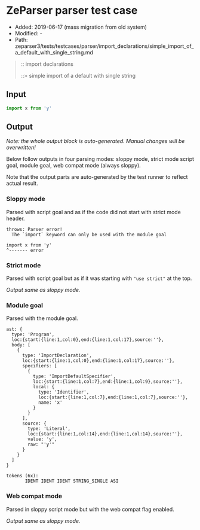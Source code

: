 # ZeParser parser test case

- Added: 2019-06-17 (mass migration from old system)
- Modified: -
- Path: zeparser3/tests/testcases/parser/import_declarations/simple_import_of_a_default_with_single_string.md

> :: import declarations
>
> ::> simple import of a default with single string

## Input

`````js
import x from 'y'
`````

## Output

_Note: the whole output block is auto-generated. Manual changes will be overwritten!_

Below follow outputs in four parsing modes: sloppy mode, strict mode script goal, module goal, web compat mode (always sloppy).

Note that the output parts are auto-generated by the test runner to reflect actual result.

### Sloppy mode

Parsed with script goal and as if the code did not start with strict mode header.

`````
throws: Parser error!
  The `import` keyword can only be used with the module goal

import x from 'y'
^------- error
`````

### Strict mode

Parsed with script goal but as if it was starting with `"use strict"` at the top.

_Output same as sloppy mode._

### Module goal

Parsed with the module goal.

`````
ast: {
  type: 'Program',
  loc:{start:{line:1,col:0},end:{line:1,col:17},source:''},
  body: [
    {
      type: 'ImportDeclaration',
      loc:{start:{line:1,col:0},end:{line:1,col:17},source:''},
      specifiers: [
        {
          type: 'ImportDefaultSpecifier',
          loc:{start:{line:1,col:7},end:{line:1,col:9},source:''},
          local: {
            type: 'Identifier',
            loc:{start:{line:1,col:7},end:{line:1,col:7},source:''},
            name: 'x'
          }
        }
      ],
      source: {
        type: 'Literal',
        loc:{start:{line:1,col:14},end:{line:1,col:14},source:''},
        value: 'y',
        raw: "'y'"
      }
    }
  ]
}

tokens (6x):
       IDENT IDENT IDENT STRING_SINGLE ASI
`````


### Web compat mode

Parsed in sloppy script mode but with the web compat flag enabled.

_Output same as sloppy mode._

